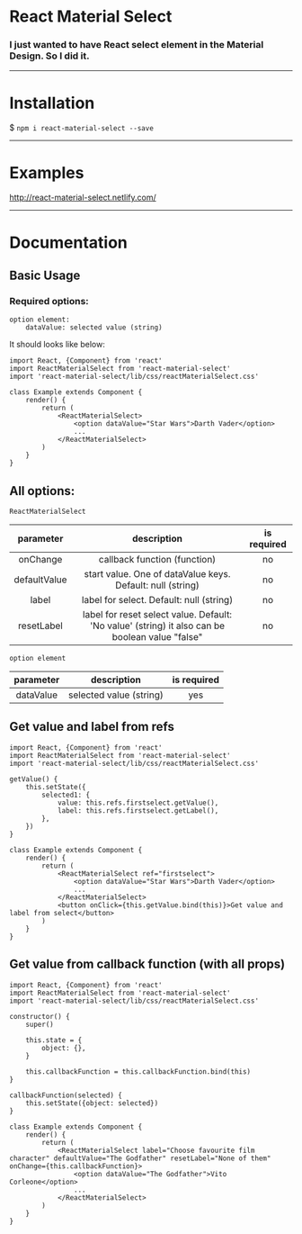 # React Material Select

### I just wanted to have React select element in the Material Design. So I did it.

---

# Installation

$ `npm i react-material-select --save`

---

# Examples

http://react-material-select.netlify.com/

---

# Documentation

## Basic Usage

### Required options:
    option element:
        dataValue: selected value (string)

It should looks like below:

```
import React, {Component} from 'react'
import ReactMaterialSelect from 'react-material-select'
import 'react-material-select/lib/css/reactMaterialSelect.css'

class Example extends Component {
    render() {
        return (
            <ReactMaterialSelect>
                <option dataValue="Star Wars">Darth Vader</option>
                ...
            </ReactMaterialSelect>
        )
    }
}
```

## All options:
    ReactMaterialSelect

parameter | description | is required
:-: | :-: | :-:
onChange | callback function (function) | no
defaultValue | start value. One of dataValue keys. Default: null (string) | no
label | label for select. Default: null (string) | no
resetLabel | label for reset select value. Default: 'No value' (string) it also can be boolean value "false" | no

    option element

parameter | description | is required
:-: | :-: | :-:
dataValue | selected value (string) | yes

## Get value and label from refs

```
import React, {Component} from 'react'
import ReactMaterialSelect from 'react-material-select'
import 'react-material-select/lib/css/reactMaterialSelect.css'

getValue() {
    this.setState({
        selected1: {
            value: this.refs.firstselect.getValue(),
            label: this.refs.firstselect.getLabel(),
        },
    })
}

class Example extends Component {
    render() {
        return (
            <ReactMaterialSelect ref="firstselect">
                <option dataValue="Star Wars">Darth Vader</option>
                ...
            </ReactMaterialSelect>
            <button onClick={this.getValue.bind(this)}>Get value and label from select</button>
        )
    }
}
```

## Get value from callback function (with all props)

```
import React, {Component} from 'react'
import ReactMaterialSelect from 'react-material-select'
import 'react-material-select/lib/css/reactMaterialSelect.css'

constructor() {
    super()

    this.state = {
        object: {},
    }

    this.callbackFunction = this.callbackFunction.bind(this)
}

callbackFunction(selected) {
    this.setState({object: selected})
}

class Example extends Component {
    render() {
        return (
            <ReactMaterialSelect label="Choose favourite film character" defaultValue="The Godfather" resetLabel="None of them" onChange={this.callbackFunction}>
                <option dataValue="The Godfather">Vito Corleone</option>
                ...
            </ReactMaterialSelect>
        )
    }
}
```
